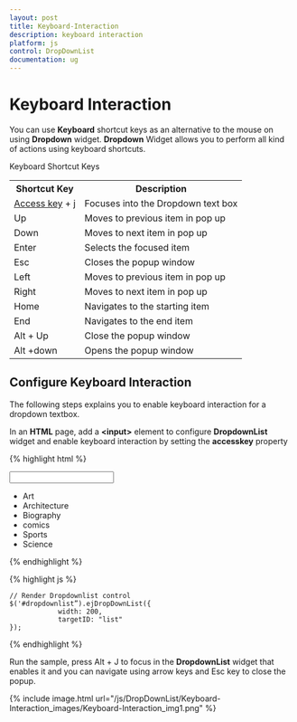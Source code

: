 ```yaml
---
layout: post
title: Keyboard-Interaction
description: keyboard interaction
platform: js
control: DropDownList
documentation: ug
---
```


# Keyboard Interaction

You can use **Keyboard** shortcut keys as an alternative to the mouse on using **Dropdown** widget. **Dropdown** Widget allows you to perform all kind of actions using keyboard shortcuts.

Keyboard Shortcut Keys

<table>
<tr>
<th>Shortcut Key</th><th>Description</th></tr>
<tr>
<td>
<a href="http://en.wikipedia.org/wiki/Access_key">Access key</a> + j	</td><td>
Focuses into the Dropdown text box</td></tr>
<tr>
<td>
Up</td><td>
Moves to previous item in pop up</td></tr>
<tr>
<td>
Down</td><td>
Moves to next item in pop up</td></tr>
<tr>
<td>
Enter</td><td>
Selects the focused item</td></tr>
<tr>
<td>
Esc</td><td>
Closes the popup window</td></tr>
<tr>
<td>
Left </td><td>
Moves to previous item in pop up</td></tr>
<tr>
<td>
Right </td><td>
Moves to next item in pop up</td></tr>
<tr>
<td>
Home</td><td>
Navigates to the starting item </td></tr>
<tr>
<td>
End</td><td>
Navigates to the end item </td></tr>
<tr>
<td>
Alt + Up</td><td>
Close the popup window</td></tr>
<tr>
<td>
Alt +down </td><td>
Opens the popup window </td></tr>
</table>

## Configure Keyboard Interaction

The following steps explains you to enable keyboard interaction for a dropdown textbox.

In an **HTML** page, add a **&lt;input&gt;** element to configure **DropdownList** widget and enable keyboard interaction by setting the **accesskey** property

{% highlight html %}

<input type="text" id="dropdowmlist" accesskey="j"/>
<div id="list">
   <ul>
     <li>Art</li>
     <li>Architecture</li>
     <li>Biography</li>
     <li>comics</li>
     <li>Sports</li>
     <li>Science</li>
   </ul>
</div>

{% endhighlight %}

{% highlight js %}

    // Render Dropdownlist control
    $('#dropdownlist”).ejDropDownList({
                width: 200,
                targetID: "list"
    });

{% endhighlight %}

Run the sample, press Alt + J to focus in the **DropdownList** widget that enables it and you can navigate using arrow keys and Esc key to close the popup.

{% include image.html url="/js/DropDownList/Keyboard-Interaction_images/Keyboard-Interaction_img1.png" %}
